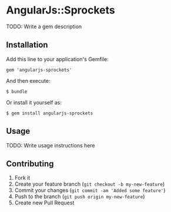 # AngularJs::Sprockets

TODO: Write a gem description

## Installation

Add this line to your application's Gemfile:

    gem 'angularjs-sprockets'

And then execute:

    $ bundle

Or install it yourself as:

    $ gem install angularjs-sprockets

## Usage

TODO: Write usage instructions here

## Contributing

1. Fork it
2. Create your feature branch (`git checkout -b my-new-feature`)
3. Commit your changes (`git commit -am 'Added some feature'`)
4. Push to the branch (`git push origin my-new-feature`)
5. Create new Pull Request
